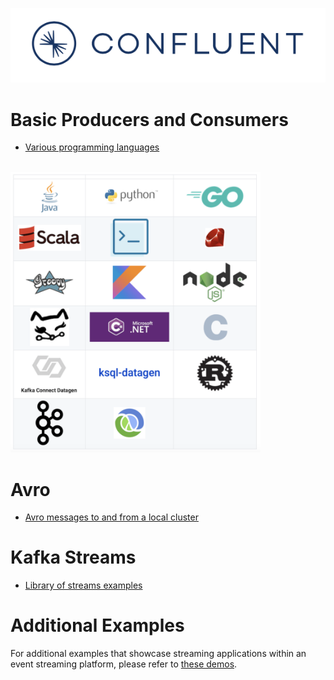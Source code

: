 ![image](../images/confluent-logo-300-2.png)

# Basic Producers and Consumers

* [Various programming languages](cloud/README.md)

<br><img src="cloud/images/clients-all.png" width="400"><br>

# Avro

* [Avro messages to and from a local cluster](avro/README.md)

# Kafka Streams

* [Library of streams examples](https://github.com/confluentinc/kafka-streams-examples)

# Additional Examples

For additional examples that showcase streaming applications within an event streaming platform, please refer to [these demos](https://github.com/confluentinc/examples).

